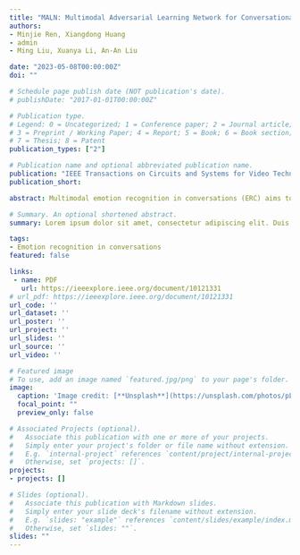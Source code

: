 ```yaml
---
title: "MALN: Multimodal Adversarial Learning Network for Conversational Emotion Recognition"
authors:
- Minjie Ren, Xiangdong Huang
- admin
- Ming Liu, Xuanya Li, An-An Liu

date: "2023-05-08T00:00:00Z"
doi: ""

# Schedule page publish date (NOT publication's date).
# publishDate: "2017-01-01T00:00:00Z"

# Publication type.
# Legend: 0 = Uncategorized; 1 = Conference paper; 2 = Journal article;
# 3 = Preprint / Working Paper; 4 = Report; 5 = Book; 6 = Book section;
# 7 = Thesis; 8 = Patent
publication_types: ["2"]

# Publication name and optional abbreviated publication name.
publication: "IEEE Transactions on Circuits and Systems for Video Technology"
publication_short:

abstract: Multimodal emotion recognition in conversations (ERC) aims to identify the emotional state of constituent utterances expressed by multiple speakers in dialogue from multimodal data. Existing multimodal ERC approaches focus on modeling the global context of the dialogue and neglect to mine the characteristic information from the corresponding utterances expressed by the same speaker. Additionally, information from different modalities exhibits commonality and diversity for emotional expression. The commonality and diversity of multimodal information are compensated for each other but not effectively exploited in previous multimodal ERC works. To tackle these issues, we propose a novel Multimodal Adversarial Learning Network (MALN). MALN first mines the speaker’s characteristics from context sequences and then incorporate them with the unimodal features. Afterward, we design a novel adversarial module AMDM to exploit both commonality and diversity from the unimodal features. Finally, AMDM fuses different modalities to generate refined utterance representations for emotion classification. Extensive experiments are conducted on two public multimodal ERC datasets, IEMOCAP and MELD. Through the experiments, MALN shows its superiority over the state-of-the-art methods.

# Summary. An optional shortened abstract.
summary: Lorem ipsum dolor sit amet, consectetur adipiscing elit. Duis posuere tellus ac convallis placerat. Proin tincidunt magna sed ex sollicitudin condimentum.

tags:
- Emotion recognition in conversations
featured: false

links:
 - name: PDF
   url: https://ieeexplore.ieee.org/document/10121331
# url_pdf: https://ieeexplore.ieee.org/document/10121331
url_code: ''
url_dataset: ''
url_poster: ''
url_project: ''
url_slides: ''
url_source: ''
url_video: ''

# Featured image
# To use, add an image named `featured.jpg/png` to your page's folder. 
image:
  caption: 'Image credit: [**Unsplash**](https://unsplash.com/photos/pLCdAaMFLTE)'
  focal_point: ""
  preview_only: false

# Associated Projects (optional).
#   Associate this publication with one or more of your projects.
#   Simply enter your project's folder or file name without extension.
#   E.g. `internal-project` references `content/project/internal-project/index.md`.
#   Otherwise, set `projects: []`.
projects:
- projects: []

# Slides (optional).
#   Associate this publication with Markdown slides.
#   Simply enter your slide deck's filename without extension.
#   E.g. `slides: "example"` references `content/slides/example/index.md`.
#   Otherwise, set `slides: ""`.
slides: ""
---
```




